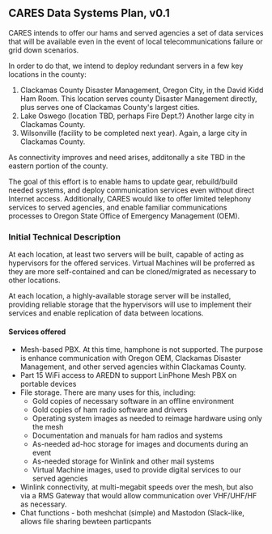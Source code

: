 ## CARES Data Systems Plan, v0.1

CARES intends to offer our hams and served agencies a
set of data services that will be available even in the event of local
telecommunications failure or grid down scenarios.

In order to do that, we intend to deploy redundant servers in a few key
locations in the county:

1.  Clackamas County Disaster Management, Oregon City, in the David Kidd
Ham Room.  This location serves county Disaster Management directly, plus serves one of Clackamas County's largest cities.
2.  Lake Oswego (location TBD, perhaps Fire Dept.?) Another large city
in Clackamas County.
3.  Wilsonville (facility to be completed next year).  Again, a large
city in Clackamas County.

As connectivity improves and need arises, additonally a site TBD in the
eastern portion of the county.

The goal of this effort is to enable hams to update gear, rebuild/build
needed systems, and deploy communication services even without direct
Internet access.  Additionally, CARES would like to offer limited telephony
services to served agencies, and enable familiar communications processes
to Oregon State Office of Emergency Management (OEM).

### Initial Technical Description

At each location, at least two servers will be built, capable of acting as
hypervisors for the offered services.  Virtual Machines will be proferred
as they are more self-contained and can be cloned/migrated as necessary to
other locations.

At each location, a highly-available storage server will be installed,
providing reliable storage that the hypervisors will use to 
implement their services and enable replication of data between locations.

#### Services offered

* Mesh-based PBX.  At this time, hamphone is not supported.  The purpose is
enhance communication with Oregon OEM, Clackamas Disaster Management, and
other served agencies within Clackamas County.
* Part 15 WiFi access to AREDN to support LinPhone Mesh PBX on portable devices
* File storage.  There are many uses for this, including:
  - Gold copies of necessary software in an offline environment
  - Gold copies of ham radio software and drivers
  - Operating system images as needed to reimage hardware using only the mesh
  - Documentation and manuals for ham radios and systems
  - As-needed ad-hoc storage for images and documents during an event
  - As-needed storage for Winlink and other mail systems
  - Virtual Machine images, used to provide digital services to our
    served agencies
* Winlink connectivity, at multi-megabit speeds over the mesh, but
also via a RMS Gateway that would allow communication over VHF/UHF/HF
as necessary.
* Chat functions - both meshchat (simple) and Mastodon (Slack-like, allows
  file sharing bewteen particpants
  

